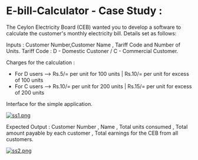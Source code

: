 # E-bill-Calculator - Case Study :


The Ceylon Electricity Board (CEB) wanted you to develop a software to calculate the customer's monthly electricity bill.
Details set as follows:

Inputs : Customer Number,Customer Name , Tariff Code and Number of Units.
Tariff Code : D - Domestic Custoner / C - Commercial Customer.


Charges for the calculation :

* For D users --> Rs.5/= per unit for 100 units   |  Rs.10/= per unit for excess of 100 units
* For C users --> Rs.10/= per unit for 200 units   |  Rs.15/= per unit for excess of 200 units


Interface for the simple application.

[![ss1.png](https://i.postimg.cc/8PcCn0Xg/ss1.png)](https://postimg.cc/dLMvh4K5)


Expected Output : Customer Number , Name , Total units consumed , Total amount payable by each customer , Total earnings for the CEB from all customers.

[![ss2.png](https://i.postimg.cc/gkbdbcDp/ss2.png)](https://postimg.cc/z374nr62)
